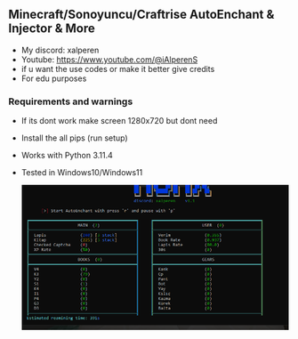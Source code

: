## Minecraft/Sonoyuncu/Craftrise AutoEnchant & Injector & More
- My discord: xalperen
- Youtube: https://www.youtube.com/@iAlperenS
- if u want the use codes or make it better give credits
- For edu purposes

### Requirements and warnings
- If its dont work make screen 1280x720 but dont need
- Install the all pips (run setup)
- Works with Python 3.11.4
- Tested in Windows10/Windows11

  ![alt text](https://github.com/iAlperenS/ajax/blob/f10c27957634fddce8304afdbbb135380de5e1f6/images/ajaxv1.png?raw=True)
